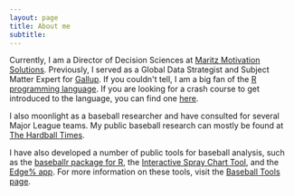 ```yaml
---
layout: page
title: About me
subtitle: 
---
```


Currently, I am a Director of Decision Sciences at [Maritz Motivation Solutions](https://www.maritzmotivation.com). Previously, I served as a Global Data Strategist and Subject Matter Expert for [Gallup](http://www.gallup.com/home.aspx). If you couldn't tell, I am a big fan of the [R programming language](https://cran.r-project.org). If you are looking for a crash course to get introduced to the language, you can find one [here](https://billpetti.github.io/Crash_course_in_R/).

I also moonlight as a baseball researcher and have consulted for several Major League teams. My public baseball research can mostly be found at [The Hardball Times](http://www.hardballtimes.com/author/billpetti/). 

I have also developed a number of public tools for baseball analysis, such as the [baseballr package for R](https://BillPetti.github.io/baseballr), the [Interactive Spray Chart Tool](https://billpetti.shinyapps.io/shiny_spraychart), and the [Edge% app](https://billpetti.shinyapps.io/edge_shiny/). For more information on these tools, visit the [Baseball Tools page](https://billpetti.github.io/baseball_tools_home/).
